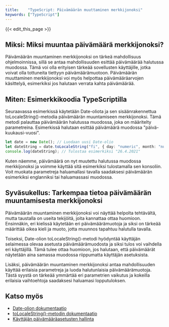 ```yaml
---
title:    "TypeScript: Päivämäärän muuttaminen merkkijonoksi"
keywords: ["TypeScript"]
---
```


{{< edit_this_page >}}

## Miksi: Miksi muuntaa päivämäärä merkkijonoksi?

Päivämäärän muuntaminen merkkijonoksi on tärkeä mahdollisuus ohjelmoinnissa, sillä se antaa mahdollisuuden esittää päivämäärää halutussa muodossa. Tämä voi olla erityisen tärkeää sovellusten käyttäjille, jotka voivat olla tottuneita tiettyyn päivämäärämuotoon. Päivämäärän muuttaminen merkkijonoksi voi myös helpottaa päivämääräarvojen käsittelyä, esimerkiksi jos halutaan verrata kahta päivämäärää.

## Miten: Esimerkkikoodia TypeScriptilla

Seuraavassa esimerkissä käytetään Date-oliota ja sen sisäänrakennettua toLocaleString()-metodia päivämäärän muuntamiseen merkkijonoksi. Tämä metodi palauttaa päivämäärän halutussa muodossa, joka on määritelty parametreina. Esimerkissä halutaan esittää päivämäärä muodossa "päivä-kuukausi-vuosi".

```TypeScript
let date = new Date(); // Luodaan uusi Date-olio
let dateString = date.toLocaleString("fi", { day: "numeric", month: "numeric", year: "numeric" }); // Muutetaan päivämäärä merkkijonoksi
console.log(dateString); // Tulostaa esimerkiksi "26.4.2021"
```

Kuten näemme, päivämäärä on nyt muutettu halutussa muodossa merkkijonoksi ja voimme käyttää sitä esimerkiksi tulostamalla sen konsoliin. Voit muokata parametreja haluamallasi tavalla saadaksesi päivämäärän esimerkiksi englanniksi tai haluamassasi muodossa.

## Syväsukellus: Tarkempaa tietoa päivämäärän muuntamisesta merkkijonoksi

Päivämäärän muuntaminen merkkijonoksi voi näyttää helpolta tehtävältä, mutta taustalla on useita tekijöitä, joita kannattaa ottaa huomioon. Ensinnäkin, eri kielissä käytetään eri päivämäärämuotoja ja siksi on tärkeää määrittää oikea kieli ja muoto, jotta muunnos tapahtuu halutulla tavalla.

Toiseksi, Date-olion toLocaleString()-metodi hyödyntää käyttäjän selaimessa olevaa asetusta päivämäärämuodosta ja siksi tulos voi vaihdella eri käyttäjillä. Tämä tulee ottaa huomioon, jos halutaan, että päivämäärät näytetään aina samassa muodossa riippumatta käyttäjän asetuksista.

Lisäksi, päivämäärän muuntaminen merkkijonoksi antaa mahdollisuuden käyttää erilaisia parametreja ja luoda halutunlaisia päivämäärämuotoja. Tästä syystä on tärkeää ymmärtää eri parametrien vaikutus ja kokeilla erilaisia vaihtoehtoja saadaksesi haluamasi lopputuloksen.

## Katso myös

- [Date-olion dokumentaatio](https://developer.mozilla.org/en-US/docs/Web/JavaScript/Reference/Global_Objects/Date)
- [toLocaleString()-metodin dokumentaatio](https://developer.mozilla.org/en-US/docs/Web/JavaScript/Reference/Global_Objects/Date/toLocaleString)
- [Käyttäjän päivämääräasetusten hallinta](https://support.google.com/chrome/answer/95290?hl=en)